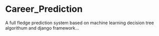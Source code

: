 # Career_Prediction
A full fledge prediction system based on machine learning decision tree algorithum and django framework...
